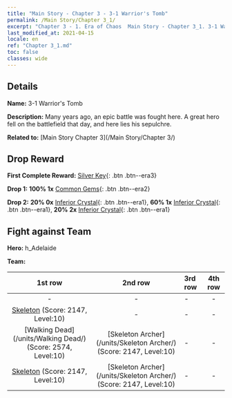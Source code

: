 ```yaml
---
title: "Main Story - Chapter 3 - 3-1 Warrior's Tomb"
permalink: /Main Story/Chapter 3_1/
excerpt: "Chapter 3 - 1. Era of Chaos  Main Story - Chapter 3_1. 3-1 Warrior's Tomb"
last_modified_at: 2021-04-15
locale: en
ref: "Chapter 3_1.md"
toc: false
classes: wide
---
```


## Details

 **Name:** 3-1 Warrior's Tomb

 **Description:** Many years ago, an epic battle was fought here. A great hero fell on the battlefield that day, and here lies his sepulchre.

 **Related to:** [Main Story Chapter 3](/Main Story/Chapter 3/)

## Drop Reward

 **First Complete Reward:** [Silver Key](/Items/con_693/){: .btn .btn--era3}

 **Drop 1:** **100% 1x** [Common Gems](/Items/mat_10/){: .btn .btn--era2}

 **Drop 2:** **20% 0x** [Inferior Crystal](/Items/mat_5/){: .btn .btn--era1}, **60% 1x** [Inferior Crystal](/Items/mat_5/){: .btn .btn--era1}, **20% 2x** [Inferior Crystal](/Items/mat_5/){: .btn .btn--era1}


## Fight against Team
 **Hero:** h_Adelaide

 **Team:**


  | 1st row | 2nd row | 3rd row | 4th row |
  |:----:|:----:|:----|:----:|
  | - | - | - | - |
  | [Skeleton](/units/Skeleton/) (Score: 2147, Level:10)  | - | - | - |
  | [Walking Dead](/units/Walking Dead/) (Score: 2574, Level:10)  | [Skeleton Archer](/units/Skeleton Archer/) (Score: 2147, Level:10)  | - | - |
  | [Skeleton](/units/Skeleton/) (Score: 2147, Level:10)  | [Skeleton Archer](/units/Skeleton Archer/) (Score: 2147, Level:10)  | - | - |


